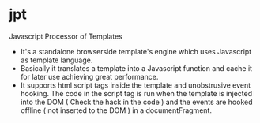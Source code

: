 # jpt
Javascript Processor of Templates

* It's a standalone browserside template's engine which uses Javascript as template language.
* Basically it translates a template into a Javascript function and cache it for later use achieving great performance.
* It supports html script tags inside the template and unobstrusive event hooking. The code in the script tag is run when the template is injected into the DOM ( Check the hack in the code ) and the events are hooked offline ( not inserted to the DOM ) in a documentFragment.
